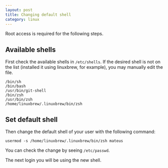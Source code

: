 ```yaml
---
layout: post
title: Changing default shell
category: linux
---
```


Root access is required for the following steps.

## Available shells

First check the available shells in `/etc/shells`.
If the desired shell is not on the list (installed it using linuxbrew, for example),
you may manually edit the file.

```
/bin/sh
/bin/bash
/usr/bin/git-shell
/bin/zsh
/usr/bin/zsh
/home/linuxbrew/.linuxbrew/bin/zsh
```

## Set default shell

Then change the default shell of your user with the following command:

```shell
usermod -s /home/linuxbrew/.linuxbrew/bin/zsh mateus
```

You can check the change by seeing `/etc/passwd`.

The next login you will be using the new shell.
